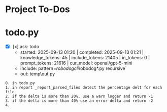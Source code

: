 # Project To-Dos


# todo.py
- [x] [x] ask: todo
  - started: 2025-09-13 01:20 | completed: 2025-09-13 01:21 | knowledge_tokens: 45 | include_tokens: 21405 | in_tokens: 0 | prompt_tokens: 21616 | cur_model: openai/gpt-5-mini
  - include: pattern=*robodogcli*robodog*.py  recursive`
  - out:  temp\out.py
```knowledge
0. in todo.py 
1. in report _report_parsed_files detect the percentage delt for each file
2. if the delta is more than 20%, use a warn logger and return -1
3. if the delta is more than 40% use an error delta and return -2
4. 

```

